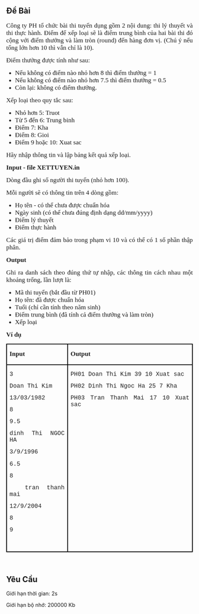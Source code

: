 ## Đề Bài
<div class="submit__des">
<p style="text-align:justify;"><span style="font-size:14.1712px;"><span style="font-family:SFProDisplay;"><span style="color:#1f1f1f;"><span style="font-size:13pt;"><span style="font-family:SFProDisplay;"><span style="font-family:'Times New Roman', serif;">Công ty PH tổ chức bài thi tuyển dụng gồm 2 nội dung: thi lý thuyết và thi thực hành. Điểm để xếp loại sẽ là điểm trung bình của hai bài thi đó cộng với điểm thưởng và làm tròn (round) đến hàng đơn vị. (Chú ý nếu tổng lớn hơn 10 thì vẫn chỉ là 10).</span></span></span></span></span></span></p>
<p style="text-align:justify;"><span style="font-size:14.1712px;"><span style="font-family:SFProDisplay;"><span style="color:#1f1f1f;"><span style="font-size:13pt;"><span style="font-family:SFProDisplay;"><span style="font-family:'Times New Roman', serif;">Điểm thưởng được tính như sau:</span></span></span></span></span></span></p>
<ul>
<li><span style="font-size:13pt;"><span style="font-family:SFProDisplay;"><span style="font-family:'Times New Roman', serif;">Nếu không có điểm nào nhỏ hơn 8 thì điểm thưởng = 1</span></span></span></li>
<li><span style="font-size:13pt;"><span style="font-family:SFProDisplay;"><span style="font-family:'Times New Roman', serif;">Nếu không có điểm nào nhỏ hơn 7.5 thì điểm thưởng = 0.5</span></span></span></li>
<li><span style="font-size:13pt;"><span style="font-family:SFProDisplay;"><span style="font-family:'Times New Roman', serif;">Còn lại: không có điểm thưởng.</span></span></span></li>
</ul>
<p style="text-align:justify;"><span style="font-size:14.1712px;"><span style="font-family:SFProDisplay;"><span style="color:#1f1f1f;"><span style="font-size:13pt;"><span style="font-family:SFProDisplay;"><span style="font-family:'Times New Roman', serif;">Xếp loại theo quy tắc sau:</span></span></span></span></span></span></p>
<ul>
<li><span style="font-size:13pt;"><span style="font-family:SFProDisplay;"><span style="font-family:'Times New Roman', serif;">Nhỏ hơn 5: Truot</span></span></span></li>
<li><span style="font-size:13pt;"><span style="font-family:SFProDisplay;"><span style="font-family:'Times New Roman', serif;">Từ 5 đến 6: Trung binh</span></span></span></li>
<li><span style="font-size:13pt;"><span style="font-family:SFProDisplay;"><span style="font-family:'Times New Roman', serif;">Điểm 7: Kha</span></span></span></li>
<li><span style="font-size:13pt;"><span style="font-family:SFProDisplay;"><span style="font-family:'Times New Roman', serif;">Điểm 8: Gioi</span></span></span></li>
<li><span style="font-size:13pt;"><span style="font-family:SFProDisplay;"><span style="font-family:'Times New Roman', serif;">Điểm 9 hoặc 10: Xuat sac</span></span></span></li>
</ul>
<p style="text-align:justify;"><span style="font-size:14.1712px;"><span style="font-family:SFProDisplay;"><span style="color:#1f1f1f;"><span style="font-size:13pt;"><span style="font-family:SFProDisplay;"><span style="font-family:'Times New Roman', serif;">Hãy nhập thông tin và lập bảng kết quả xếp loại.</span></span></span></span></span></span></p>
<p style="text-align:justify;"><span style="font-size:14.1712px;"><span style="font-family:SFProDisplay;"><span style="color:#1f1f1f;"><span style="font-size:13pt;"><span style="font-family:SFProDisplay;"><span style="font-family:'Times New Roman', serif;"><strong>Input - file XETTUYEN.in</strong></span></span></span></span></span></span></p>
<p style="text-align:justify;"><span style="font-size:14.1712px;"><span style="font-family:SFProDisplay;"><span style="color:#1f1f1f;"><span style="font-size:13pt;"><span style="font-family:SFProDisplay;"><span style="font-family:'Times New Roman', serif;">Dòng đầu ghi số người thi tuyển (nhỏ hơn 100).</span></span></span></span></span></span></p>
<p style="text-align:justify;"><span style="font-size:14.1712px;"><span style="font-family:SFProDisplay;"><span style="color:#1f1f1f;"><span style="font-size:13pt;"><span style="font-family:SFProDisplay;"><span style="font-family:'Times New Roman', serif;">Mỗi người sẽ có thông tin trên 4 dòng gồm:</span></span></span></span></span></span></p>
<ul>
<li><span style="font-size:13pt;"><span style="font-family:SFProDisplay;"><span style="font-family:'Times New Roman', serif;">Họ tên - có thể chưa được chuẩn hóa</span></span></span></li>
<li><span style="font-size:13pt;"><span style="font-family:SFProDisplay;"><span style="font-family:'Times New Roman', serif;">Ngày sinh (có thể chưa đúng định dạng dd/mm/yyyy)</span></span></span></li>
<li><span style="font-size:13pt;"><span style="font-family:SFProDisplay;"><span style="font-family:'Times New Roman', serif;">Điểm lý thuyết</span></span></span></li>
<li><span style="font-size:13pt;"><span style="font-family:SFProDisplay;"><span style="font-family:'Times New Roman', serif;">Điểm thực hành</span></span></span></li>
</ul>
<p style="text-align:justify;"><span style="font-size:14.1712px;"><span style="font-family:SFProDisplay;"><span style="color:#1f1f1f;"><span style="font-size:13pt;"><span style="font-family:SFProDisplay;"><span style="font-family:'Times New Roman', serif;">Các giá trị điểm đảm bảo trong phạm vi 10 và có thể có 1 số phần thập phân.</span></span></span></span></span></span></p>
<p style="text-align:justify;"><span style="font-size:14.1712px;"><span style="font-family:SFProDisplay;"><span style="color:#1f1f1f;"><span style="font-size:13pt;"><span style="font-family:SFProDisplay;"><span style="font-family:'Times New Roman', serif;"><strong>Output</strong></span></span></span></span></span></span></p>
<p style="text-align:justify;"><span style="font-size:14.1712px;"><span style="font-family:SFProDisplay;"><span style="color:#1f1f1f;"><span style="font-size:13pt;"><span style="font-family:SFProDisplay;"><span style="font-family:'Times New Roman', serif;">Ghi ra danh sách theo đúng thứ tự nhập, các thông tin cách nhau một khoảng trống, lần lượt là:</span></span></span></span></span></span></p>
<ul>
<li><span style="font-size:13pt;"><span style="font-family:SFProDisplay;"><span style="font-family:'Times New Roman', serif;">Mã thi tuyển (bắt đầu từ PH01)</span></span></span></li>
<li><span style="font-size:13pt;"><span style="font-family:SFProDisplay;"><span style="font-family:'Times New Roman', serif;">Họ tên: đã được chuẩn hóa</span></span></span></li>
<li><span style="font-size:13pt;"><span style="font-family:SFProDisplay;"><span style="font-family:'Times New Roman', serif;">Tuổi (chỉ cần tính theo năm sinh)</span></span></span></li>
<li><span style="font-size:13pt;"><span style="font-family:SFProDisplay;"><span style="font-family:'Times New Roman', serif;">Điểm trung bình (đã tính cả điểm thưởng và làm tròn)</span></span></span></li>
<li><span style="font-size:13pt;"><span style="font-family:SFProDisplay;"><span style="font-family:'Times New Roman', serif;">Xếp loại</span></span></span></li>
</ul>
<p style="text-align:justify;"><span style="font-size:14.1712px;"><span style="font-family:SFProDisplay;"><span style="color:#1f1f1f;"><span style="font-size:13pt;"><span style="font-family:SFProDisplay;"><span style="font-family:'Times New Roman', serif;"><strong>Ví dụ</strong></span></span></span></span></span></span></p>
<table cellspacing="0" class="MsoTableGrid" style="border-collapse:collapse;border:none;color:#1f1f1f;font-family:SFProDisplay;font-size:14.1712px;font-style:normal;font-weight:400;text-align:left;">
<tr>
<td style="border-bottom:2px solid #000000;border-left:2px solid #000000;border-right:2px solid #000000;border-top:2px solid #000000;vertical-align:top;width:170px;">
<p style="text-align:justify;"><span style="font-family:SFProDisplay;"><span style="font-family:SFProDisplay;"><span style="font-size:13pt;"><span style="font-family:SFProDisplay;"><span style="font-family:'Times New Roman', serif;"><strong>Input</strong></span></span></span></span></span></p>
</td>
<td style="border-bottom:2px solid #000000;border-left:none;border-right:2px solid #000000;border-top:2px solid #000000;vertical-align:top;width:431px;">
<p style="text-align:justify;"><span style="font-family:SFProDisplay;"><span style="font-family:SFProDisplay;"><span style="font-size:13pt;"><span style="font-family:SFProDisplay;"><span style="font-family:'Times New Roman', serif;"><strong>Output</strong></span></span></span></span></span></p>
</td>
</tr>
<tr>
<td style="border-bottom:2px solid #000000;border-left:2px solid #000000;border-right:2px solid #000000;border-top:none;vertical-align:top;width:170px;">
<p style="text-align:justify;"><span style="font-family:SFProDisplay;"><span style="font-family:SFProDisplay;"><span style="font-size:13pt;"><span style="font-family:SFProDisplay;"><span style="font-family:'Times New Roman', serif;"><span style="font-size:12pt;"><span style="font-family:SFProDisplay;"><span style="font-family:'Courier New';">3</span></span></span></span></span></span></span></span></p>
<p style="text-align:justify;"><span style="font-family:SFProDisplay;"><span style="font-family:SFProDisplay;"><span style="font-size:13pt;"><span style="font-family:SFProDisplay;"><span style="font-family:'Times New Roman', serif;"><span style="font-size:12pt;"><span style="font-family:SFProDisplay;"><span style="font-family:'Courier New';">Doan Thi Kim</span></span></span></span></span></span></span></span></p>
<p style="text-align:justify;"><span style="font-family:SFProDisplay;"><span style="font-family:SFProDisplay;"><span style="font-size:13pt;"><span style="font-family:SFProDisplay;"><span style="font-family:'Times New Roman', serif;"><span style="font-size:12pt;"><span style="font-family:SFProDisplay;"><span style="font-family:'Courier New';">13/03/1982</span></span></span></span></span></span></span></span></p>
<p style="text-align:justify;"><span style="font-family:SFProDisplay;"><span style="font-family:SFProDisplay;"><span style="font-size:13pt;"><span style="font-family:SFProDisplay;"><span style="font-family:'Times New Roman', serif;"><span style="font-size:12pt;"><span style="font-family:SFProDisplay;"><span style="font-family:'Courier New';">8</span></span></span></span></span></span></span></span></p>
<p style="text-align:justify;"><span style="font-family:SFProDisplay;"><span style="font-family:SFProDisplay;"><span style="font-size:13pt;"><span style="font-family:SFProDisplay;"><span style="font-family:'Times New Roman', serif;"><span style="font-size:12pt;"><span style="font-family:SFProDisplay;"><span style="font-family:'Courier New';">9.5</span></span></span></span></span></span></span></span></p>
<p style="text-align:justify;"><span style="font-family:SFProDisplay;"><span style="font-family:SFProDisplay;"><span style="font-size:13pt;"><span style="font-family:SFProDisplay;"><span style="font-family:'Times New Roman', serif;"><span style="font-size:12pt;"><span style="font-family:SFProDisplay;"><span style="font-family:'Courier New';">dinh Thi NGOC HA</span></span></span></span></span></span></span></span></p>
<p style="text-align:justify;"><span style="font-family:SFProDisplay;"><span style="font-family:SFProDisplay;"><span style="font-size:13pt;"><span style="font-family:SFProDisplay;"><span style="font-family:'Times New Roman', serif;"><span style="font-size:12pt;"><span style="font-family:SFProDisplay;"><span style="font-family:'Courier New';">3/9/1996</span></span></span></span></span></span></span></span></p>
<p style="text-align:justify;"><span style="font-family:SFProDisplay;"><span style="font-family:SFProDisplay;"><span style="font-size:13pt;"><span style="font-family:SFProDisplay;"><span style="font-family:'Times New Roman', serif;"><span style="font-size:12pt;"><span style="font-family:SFProDisplay;"><span style="font-family:'Courier New';">6.5</span></span></span></span></span></span></span></span></p>
<p style="text-align:justify;"><span style="font-family:SFProDisplay;"><span style="font-family:SFProDisplay;"><span style="font-size:13pt;"><span style="font-family:SFProDisplay;"><span style="font-family:'Times New Roman', serif;"><span style="font-size:12pt;"><span style="font-family:SFProDisplay;"><span style="font-family:'Courier New';">8</span></span></span></span></span></span></span></span></p>
<p style="text-align:justify;"><span style="font-family:'Courier New';"><span style="font-size:16px;">  tran thanh mai</span></span></p>
<p style="text-align:justify;"><span style="font-family:SFProDisplay;"><span style="font-family:SFProDisplay;"><span style="font-size:13pt;"><span style="font-family:SFProDisplay;"><span style="font-family:'Times New Roman', serif;"><span style="font-size:12pt;"><span style="font-family:SFProDisplay;"><span style="font-family:'Courier New';">12/9/2004</span></span></span></span></span></span></span></span></p>
<p style="text-align:justify;"><span style="font-family:SFProDisplay;"><span style="font-family:SFProDisplay;"><span style="font-size:13pt;"><span style="font-family:SFProDisplay;"><span style="font-family:'Times New Roman', serif;"><span style="font-size:12pt;"><span style="font-family:SFProDisplay;"><span style="font-family:'Courier New';">8</span></span></span></span></span></span></span></span></p>
<p style="text-align:justify;"><span style="font-family:SFProDisplay;"><span style="font-family:SFProDisplay;"><span style="font-size:13pt;"><span style="font-family:SFProDisplay;"><span style="font-family:'Times New Roman', serif;"><span style="font-size:12pt;"><span style="font-family:SFProDisplay;"><span style="font-family:'Courier New';">9</span></span></span></span></span></span></span></span></p>
<p style="text-align:justify;"><span style="font-family:SFProDisplay;"><span style="font-family:SFProDisplay;"> </span></span></p>
</td>
<td style="border-bottom:2px solid #000000;border-left:none;border-right:2px solid #000000;border-top:none;vertical-align:top;width:431px;">
<p style="text-align:justify;"><span style="font-family:SFProDisplay;"><span style="font-family:SFProDisplay;"><span style="font-size:13pt;"><span style="font-family:SFProDisplay;"><span style="font-family:'Times New Roman', serif;"><span style="font-size:12pt;"><span style="font-family:SFProDisplay;"><span style="font-family:'Courier New';">PH01 Doan Thi Kim 39 10 Xuat sac</span></span></span></span></span></span></span></span></p>
<p style="text-align:justify;"><span style="font-family:SFProDisplay;"><span style="font-family:SFProDisplay;"><span style="font-size:13pt;"><span style="font-family:SFProDisplay;"><span style="font-family:'Times New Roman', serif;"><span style="font-size:12pt;"><span style="font-family:SFProDisplay;"><span style="font-family:'Courier New';">PH02 Dinh Thi Ngoc Ha 25 7 Kha</span></span></span></span></span></span></span></span></p>
<p style="text-align:justify;"><span style="font-family:SFProDisplay;"><span style="font-family:SFProDisplay;"><span style="font-size:13pt;"><span style="font-family:SFProDisplay;"><span style="font-family:'Times New Roman', serif;"><span style="font-size:12pt;"><span style="font-family:SFProDisplay;"><span style="font-family:'Courier New';">PH03 Tran Thanh Mai 17 10 Xuat sac</span></span></span></span></span></span></span></span></p>
</td>
</tr>
</table>
<p style="text-align:justify;"><span style="font-size:14.1712px;"><span style="font-family:SFProDisplay;"><span style="color:#1f1f1f;"> </span></span></span></p>
<p style="clear: left"></p>
</div>

## Yêu Cầu
<div class="submit__req">
<p>Giới hạn thời gian: <span>2s</span></p>
<p>Giới hạn bộ nhớ: <span>200000 Kb</span></p>
</div>

